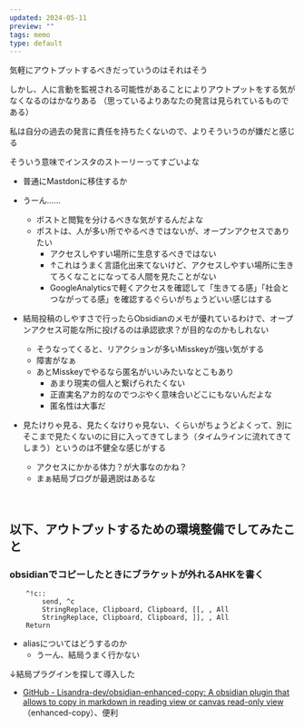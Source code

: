 ```yaml
---
updated: 2024-05-11
preview: ""
tags: memo
type: default
---
```


気軽にアウトプットするべきだっていうのはそれはそう

しかし、人に言動を監視される可能性があることによりアウトプットをする気がなくなるのはかなりある
（思っているよりあなたの発言は見られているものである）

私は自分の過去の発言に責任を持ちたくないので、よりそういうのが嫌だと感じる

そういう意味でインスタのストーリーってすごいよな


- 普通にMastdonに移住するか
- うーん……
    - ポストと閲覧を分けるべきな気がするんだよな
    - ポストは、人が多い所でやるべきではないが、オープンアクセスでありたい
        - アクセスしやすい場所に生息するべきではない
        - ↑これはうまく言語化出来てないけど、アクセスしやすい場所に生きてろくなことになってる人間を見たことがない
        - GoogleAnalyticsで軽くアクセスを確認して「生きてる感」「社会とつながってる感」を確認するぐらいがちょうどいい感じはする
- 結局投稿のしやすさで行ったらObsidianのメモが優れているわけで、オープンアクセス可能な所に投げるのは承認欲求？が目的なのかもしれない
    - そうなってくると、リアクションが多いMisskeyが強い気がする
    - 障害がなぁ
    - あとMisskeyでやるなら匿名がいいみたいなとこもあり
        - あまり現実の個人と繋げられたくない
        - 正直実名アカ的なのでつぶやく意味合いどこにもないんだよな
        - 匿名性は大事だ



- 見たけりゃ見る、見たくなけりゃ見ない、くらいがちょうどよくって、別にそこまで見たくないのに目に入ってきてしまう（タイムラインに流れてきてしまう）というのは不健全な感じがする
	- アクセスにかかる体力？が大事なのかね？
    - まぁ結局ブログが最適説はあるな

　

## 以下、アウトプットするための環境整備でしてみたこと
### obsidianでコピーしたときにブラケットが外れるAHKを書く

```
    ^!c::
        send, ^c
        StringReplace, Clipboard, Clipboard, [[, , All
        StringReplace, Clipboard, Clipboard, ]], , All
    Return
```

- aliasについてはどうするのか
    - うーん、結局うまく行かない

↓結局プラグインを探して導入した
- [GitHub - Lisandra-dev/obsidian-enhanced-copy: A obsidian plugin that allows to copy in markdown in reading view or canvas read-only view](https://github.com/Lisandra-dev/obsidian-enhanced-copy)（enhanced-copy）、便利

